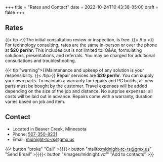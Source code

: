 +++
title = "Rates and Contact"
date = 2022-10-24T10:43:38-05:00
draft = false
+++

## Rates

{{< tip >}}The initial consultation review or inspection, is free.
{{< /tip >}}
For technology consulting, rates are the same in-person or over the phone at **$20 per/hr**. This includes but is not limited to: Q&As, formulating solutions, presentations, and referrals. You may be charged for additional consultations and troubleshooting.

{{< tip "warning">}}Maintenance and upkeep of any solution is your responsibility.
{{< /tip>}}
Repair services are **$20 per/hr**. You can supply your own parts. To maintain a warranty for repairs and PC builds, all new parts must be bought by the customer. Travel expenses will be added depending on the size of the job and distance. No surprise expenses; all costs will be laid out in advance. Repairs come with a warranty, duration varies based on job and item.

## Contact

- Located in Beaver Creek, Minnesota
- Phone: [507-350-8231](tel:5073508231 "Call")
- Email: midnight-tc-rs@gmx.us

{{< button "broke" "Call" >}}{{< button "mailto:midnight-tc-rs@gmx.us" "Send Email" >}}{{< button "/images/midnight.vcf" "Add to contacts" >}}
